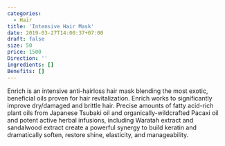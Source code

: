 ```yaml
---
categories:
  - Hair
title: 'Intensive Hair Mask'
date: 2019-03-27T14:00:37+07:00
draft: false
size: 50
price: 1500
Direction: ''
ingredients: []
Benefits: []
---
```


Enrich is an intensive anti-hairloss hair mask blending the most exotic, beneficial oils proven for hair revitalization. Enrich works to significantly improve dry/damaged and brittle hair. Precise amounts of fatty acid-rich plant oils from Japanese Tsubaki oil and organically-wildcrafted Pacaxi oil and potent active herbal infusions, including Waratah extract and sandalwood extract create a powerful synergy to build keratin and dramatically soften, restore shine, elasticity, and manageability.
